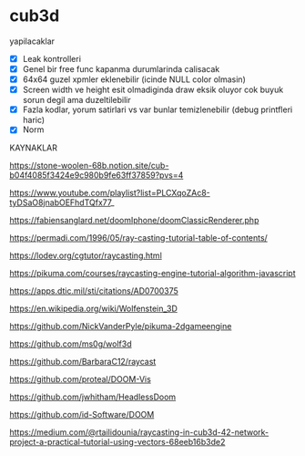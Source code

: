 # cub3d

yapilacaklar

- [X]  Leak kontrolleri
- [X]  Genel bir free func kapanma durumlarinda calisacak
- [X]  64x64 guzel xpmler eklenebilir (icinde NULL color olmasin)
- [X]  Screen width ve height esit olmadiginda draw eksik oluyor cok buyuk sorun degil ama duzeltilebilir
- [X]  Fazla kodlar, yorum satirlari vs var bunlar temizlenebilir (debug printfleri haric)
- [X]  Norm

KAYNAKLAR

https://stone-woolen-68b.notion.site/cub-b04f4085f3424e9c980b9fe63ff37859?pvs=4

https://www.youtube.com/playlist?list=PLCXqoZAc8-tyDSaO8jnabOEFhdTQfx77_

https://fabiensanglard.net/doomIphone/doomClassicRenderer.php

https://permadi.com/1996/05/ray-casting-tutorial-table-of-contents/

https://lodev.org/cgtutor/raycasting.html

https://pikuma.com/courses/raycasting-engine-tutorial-algorithm-javascript

https://apps.dtic.mil/sti/citations/AD0700375

https://en.wikipedia.org/wiki/Wolfenstein_3D

https://github.com/NickVanderPyle/pikuma-2dgameengine

https://github.com/ms0g/wolf3d

https://github.com/BarbaraC12/raycast

https://github.com/proteal/DOOM-Vis

https://github.com/jwhitham/HeadlessDoom

https://github.com/id-Software/DOOM

https://medium.com/@rtailidounia/raycasting-in-cub3d-42-network-project-a-practical-tutorial-using-vectors-68eeb16b3de2
